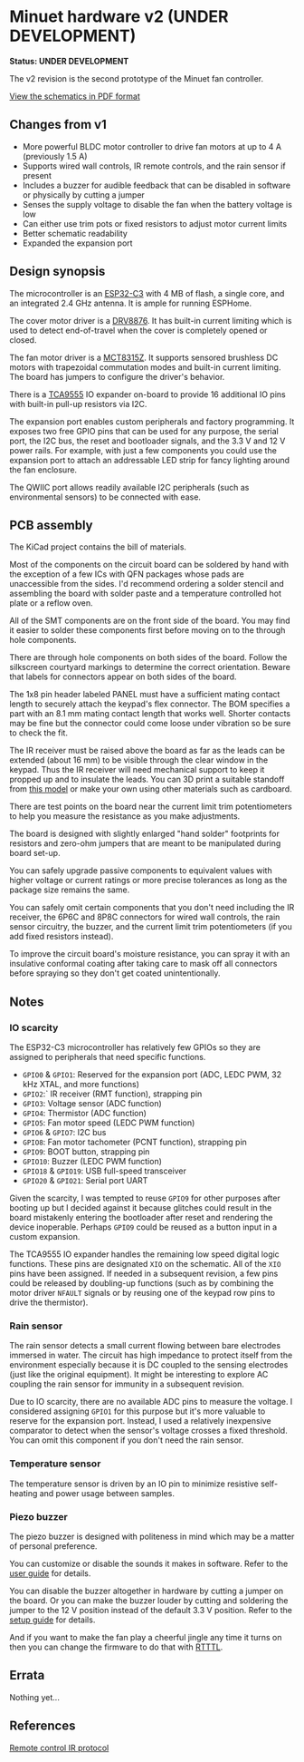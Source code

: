 # Minuet hardware v2 (UNDER DEVELOPMENT)

**Status: UNDER DEVELOPMENT**

The v2 revision is the second prototype of the Minuet fan controller.

[View the schematics in PDF format](minuet.pdf)

## Changes from v1

- More powerful BLDC motor controller to drive fan motors at up to 4 A (previously 1.5 A)
- Supports wired wall controls, IR remote controls, and the rain sensor if present
- Includes a buzzer for audible feedback that can be disabled in software or physically by cutting a jumper
- Senses the supply voltage to disable the fan when the battery voltage is low
- Can either use trim pots or fixed resistors to adjust motor current limits
- Better schematic readability
- Expanded the expansion port

## Design synopsis

The microcontroller is an [ESP32-C3](https://www.espressif.com/sites/default/files/documentation/esp32-c3-wroom-02_datasheet_en.pdf) with 4 MB of flash, a single core, and an integrated 2.4 GHz antenna.  It is ample for running ESPHome.

The cover motor driver is a [DRV8876](https://www.ti.com/lit/ds/symlink/drv8876.pdf).  It has built-in current limiting which is used to detect end-of-travel when the cover is completely opened or closed.

The fan motor driver is a [MCT8315Z](https://www.ti.com/lit/ds/symlink/mct8315z.pdf).  It supports sensored brushless DC motors with trapezoidal commutation modes and built-in current limiting.  The board has jumpers to configure the driver's behavior.

There is a [TCA9555](https://www.ti.com/lit/ds/symlink/tca9555.pdf) IO expander on-board to provide 16 additional IO pins with built-in pull-up resistors via I2C.

The expansion port enables custom peripherals and factory programming.  It exposes two free GPIO pins that can be used for any purpose, the serial port, the I2C bus, the reset and bootloader signals, and the 3.3 V and 12 V power rails.  For example, with just a few components you could use the expansion port to attach an addressable LED strip for fancy lighting around the fan enclosure.

The QWIIC port allows readily available I2C peripherals (such as environmental sensors) to be connected with ease.

## PCB assembly

The KiCad project contains the bill of materials.

Most of the components on the circuit board can be soldered by hand with the exception of a few ICs with QFN packages whose pads are unaccessible from the sides.  I'd recommend ordering a solder stencil and assembling the board with solder paste and a temperature controlled hot plate or a reflow oven.

All of the SMT components are on the front side of the board.  You may find it easier to solder these components first before moving on to the through hole components.

There are through hole components on both sides of the board.  Follow the silkscreen courtyard markings to determine the correct orientation.  Beware that labels for connectors appear on both sides of the board.

The 1x8 pin header labeled PANEL must have a sufficient mating contact length to securely attach the keypad's flex connector.  The BOM specifies a part with an 8.1 mm mating contact length that works well.  Shorter contacts may be fine but the connector could come loose under vibration so be sure to check the fit.

The IR receiver must be raised above the board as far as the leads can be extended (about 16 mm) to be visible through the clear window in the keypad.  Thus the IR receiver will need mechanical support to keep it propped up and to insulate the leads.  You can 3D print a suitable standoff from [this model](https://cad.onshape.com/documents/11f07c0bb608e7010778ac35/w/a82f75dceda39e564795dbd4/e/5949b73994c9747af7d1d4c9) or make your own using other materials such as cardboard.

There are test points on the board near the current limit trim potentiometers to help you measure the resistance as you make adjustments.

The board is designed with slightly enlarged "hand solder" footprints for resistors and zero-ohm jumpers that are meant to be manipulated during board set-up.

You can safely upgrade passive components to equivalent values with higher voltage or current ratings or more precise tolerances as long as the package size remains the same.

You can safely omit certain components that you don't need including the IR receiver, the 6P6C and 8P8C connectors for wired wall controls, the rain sensor circuitry, the buzzer, and the current limit trim potentiometers (if you add fixed resistors instead).

To improve the circuit board's moisture resistance, you can spray it with an insulative conformal coating after taking care to mask off all connectors before spraying so they don't get coated unintentionally.

## Notes

### IO scarcity

The ESP32-C3 microcontroller has relatively few GPIOs so they are assigned to peripherals that need specific functions.

- `GPIO0` & `GPIO1`: Reserved for the expansion port (ADC, LEDC PWM, 32 kHz XTAL, and more functions)
- `GPIO2`:` IR receiver (RMT function), strapping pin
- `GPIO3`: Voltage sensor (ADC function)
- `GPIO4`: Thermistor (ADC function)
- `GPIO5`: Fan motor speed (LEDC PWM function)
- `GPIO6` & `GPIO7`: I2C bus
- `GPIO8`: Fan motor tachometer (PCNT function), strapping pin
- `GPIO9`: BOOT button, strapping pin
- `GPIO10`: Buzzer (LEDC PWM function)
- `GPIO18` & `GPIO19`: USB full-speed transceiver
- `GPIO20` & `GPIO21`: Serial port UART

Given the scarcity, I was tempted to reuse `GPIO9` for other purposes after booting up but I decided against it because glitches could result in the board mistakenly entering the bootloader after reset and rendering the device inoperable.  Perhaps `GPIO9` could be reused as a button input in a custom expansion.

The TCA9555 IO expander handles the remaining low speed digital logic functions.  These pins are designated `XIO` on the schematic.  All of the `XIO` pins have been assigned.  If needed in a subsequent revision, a few pins could be released by doubling-up functions (such as by combining the motor driver `NFAULT` signals or by reusing one of the keypad row pins to drive the thermistor).

### Rain sensor

The rain sensor detects a small current flowing between bare electrodes immersed in water.  The circuit has high impedance to protect itself from the environment especially because it is DC coupled to the sensing electrodes (just like the original equipment).  It might be interesting to explore AC coupling the rain sensor for immunity in a subsequent revision.

Due to IO scarcity, there are no available ADC pins to measure the voltage.  I considered assigning `GPIO1` for this purpose but it's more valuable to reserve for the expansion port.  Instead, I used a relatively inexpensive comparator to detect when the sensor's voltage crosses a fixed threshold.  You can omit this component if you don't need the rain sensor.

### Temperature sensor

The temperature sensor is driven by an IO pin to minimize resistive self-heating and power usage between samples.

### Piezo buzzer

The piezo buzzer is designed with politeness in mind which may be a matter of personal preference.

You can customize or disable the sounds it makes in software.  Refer to the [user guide](../../docs/user-guide.md) for details.

You can disable the buzzer altogether in hardware by cutting a jumper on the board.  Or you can make the buzzer louder by cutting and soldering the jumper to the 12 V position instead of the default 3.3 V position.  Refer to the [setup guide](../../docs/setup-guide.md) for details.

And if you want to make the fan play a cheerful jingle any time it turns on then you can change the firmware to do that with [RTTTL](https://en.wikipedia.org/wiki/Ring_Tone_Text_Transfer_Language).

## Errata

Nothing yet...

## References

[Remote control IR protocol](https://github.com/skypeachblue/maxxfan-reversing)
